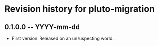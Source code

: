# Revision history for pluto-migration

## 0.1.0.0 -- YYYY-mm-dd

* First version. Released on an unsuspecting world.
